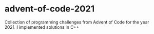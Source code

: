 # advent-of-code-2021
Collection of programming challenges from Advent of Code for the year 2021. I implemented solutions in C++
